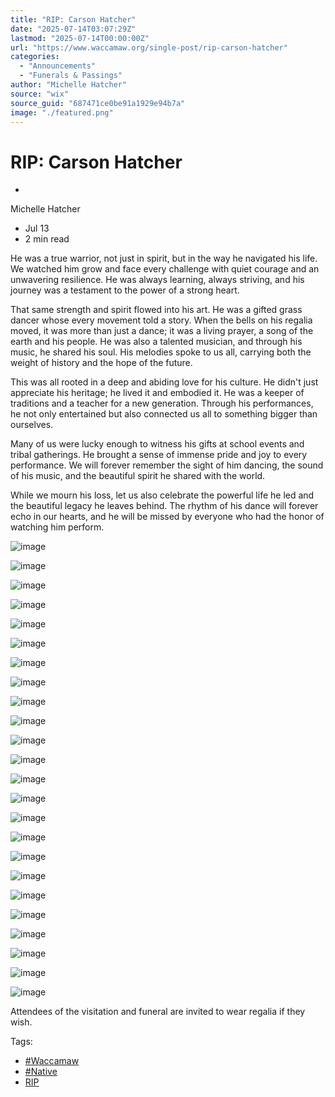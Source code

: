 ```yaml
---
title: "RIP: Carson Hatcher"
date: "2025-07-14T03:07:29Z"
lastmod: "2025-07-14T00:00:00Z"
url: "https://www.waccamaw.org/single-post/rip-carson-hatcher"
categories:
  - "Announcements"
  - "Funerals & Passings"
author: "Michelle Hatcher"
source: "wix"
source_guid: "687471ce0be91a1929e94b7a"
image: "./featured.png"
---
```


# RIP: Carson Hatcher

-

Michelle Hatcher
- Jul 13
- 2 min read

He was a true warrior, not just in spirit, but in the way he navigated his life. We watched him grow and face every challenge with quiet courage and an unwavering resilience. He was always learning, always striving, and his journey was a testament to the power of a strong heart.

That same strength and spirit flowed into his art. He was a gifted grass dancer whose every movement told a story. When the bells on his regalia moved, it was more than just a dance; it was a living prayer, a song of the earth and his people. He was also a talented musician, and through his music, he shared his soul. His melodies spoke to us all, carrying both the weight of history and the hope of the future.

This was all rooted in a deep and abiding love for his culture. He didn't just appreciate his heritage; he lived it and embodied it. He was a keeper of traditions and a teacher for a new generation. Through his performances, he not only entertained but also connected us all to something bigger than ourselves.

Many of us were lucky enough to witness his gifts at school events and tribal gatherings. He brought a sense of immense pride and joy to every performance. We will forever remember the sight of him dancing, the sound of his music, and the beautiful spirit he shared with the world.

While we mourn his loss, let us also celebrate the powerful life he led and the beautiful legacy he leaves behind. The rhythm of his dance will forever echo in our hearts, and he will be missed by everyone who had the honor of watching him perform.

![image](./images/98a108_1ec9f31ea77e4d228e3c078526c6f2e8~mv2-4.jpg)

![image](./images/98a108_1ec9f31ea77e4d228e3c078526c6f2e8~mv2-4.jpg)

![image](./images/98a108_d26a7d6341f241ae94933bbb7722f681~mv2-4.jpg)

![image](./images/98a108_d26a7d6341f241ae94933bbb7722f681~mv2-4.jpg)

![image](./images/98a108_3ef4997a481e4930a861f99be8b0e1a8~mv2-4.jpg)

![image](./images/98a108_3ef4997a481e4930a861f99be8b0e1a8~mv2-4.jpg)

![image](./images/98a108_a88dce06dffe4cd28e44cb8a35a66a68~mv2-4.jpg)

![image](./images/98a108_a88dce06dffe4cd28e44cb8a35a66a68~mv2-4.jpg)

![image](./images/98a108_6729ef82c7924f4dacee8a2285909fe1~mv2-4.jpg)

![image](./images/98a108_6729ef82c7924f4dacee8a2285909fe1~mv2-4.jpg)

![image](./images/98a108_750426f793164af1b0f97ae03387e3d2~mv2-4.jpg)

![image](./images/98a108_750426f793164af1b0f97ae03387e3d2~mv2-4.jpg)

![image](./images/98a108_60064c659107462084c6dbec79173b47~mv2-4.jpg)

![image](./images/98a108_60064c659107462084c6dbec79173b47~mv2-4.jpg)

![image](./images/98a108_dfea8e3d9d744820ad6a6abf1782634b~mv2-4.jpg)

![image](./images/98a108_dfea8e3d9d744820ad6a6abf1782634b~mv2-4.jpg)

![image](./images/98a108_3377516619994fda82f9385725b8fb3d~mv2-4.jpg)

![image](./images/98a108_3377516619994fda82f9385725b8fb3d~mv2-4.jpg)

![image](./images/98a108_c2b6a30704fc4e47affbe7ba95f6feb5~mv2-4.jpg)

![image](./images/98a108_c2b6a30704fc4e47affbe7ba95f6feb5~mv2-4.jpg)

![image](./images/98a108_dda35984619e43c991528bb1463a4a11~mv2-4.jpg)

![image](./images/98a108_dda35984619e43c991528bb1463a4a11~mv2-4.jpg)

![image](./images/98a108_db9bbd8412a04a64876fdd423e72f7ea~mv2-4.jpg)

![image](./images/98a108_db9bbd8412a04a64876fdd423e72f7ea~mv2-4.jpg)

Attendees of the visitation and funeral are invited to wear regalia if they wish.

Tags:

- [#Waccamaw](https://www.waccamaw.org/updates/tags/waccamaw-1)
- [#Native](https://www.waccamaw.org/updates/tags/native-2)
- [RIP](https://www.waccamaw.org/updates/tags/rip)

